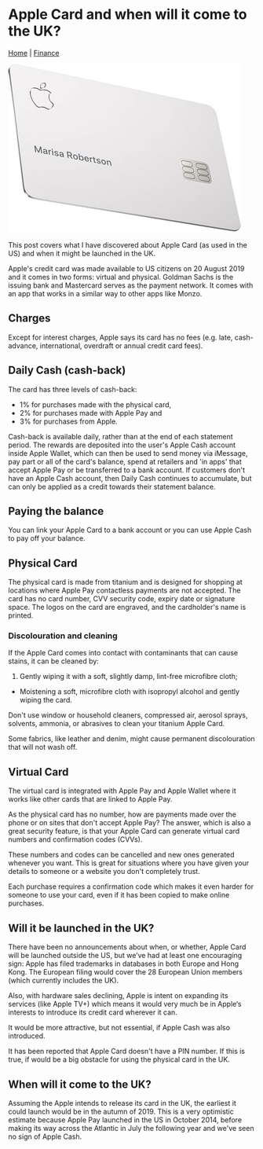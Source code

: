 # Apple Card and when will it come to the UK?
[Home](https://mwlsdotcom.github.io/) | [Finance](https://mwlsdotcom.github.io/finance)

![](images/apple-card.jpg "Apple Card")

This post covers what I have discovered about Apple Card (as used in the US) and when it might be launched in the UK.

Apple's credit card was made available to US citizens on 20 August 2019 and it comes in two forms: virtual and physical. Goldman Sachs is the issuing bank and Mastercard serves as the payment network. It comes with an app that works in a similar way to other apps like Monzo.

## Charges

Except for interest charges, Apple says its card has no fees (e.g. late, cash-advance, international, overdraft or annual credit card fees).

## Daily Cash (cash-back)

The card has three levels of cash-back:

- 1% for purchases made with the physical card,
- 2% for purchases made with Apple Pay and 
- 3% for purchases from Apple.

Cash-back is available daily, rather than at the end of each statement period. The rewards are deposited into the user's Apple Cash account inside Apple Wallet, which can then be used to send money via iMessage, pay part or all of the card's balance, spend at retailers and 'in apps' that accept Apple Pay or be transferred to a bank account. If customers don't have an Apple Cash account, then Daily Cash continues to accumulate, but can only be applied as a credit towards their statement balance.

## Paying the balance

You can link your Apple Card to a bank account or you can use Apple Cash to pay off your balance.

## Physical Card

The physical card is made from titanium and is designed for shopping at locations where Apple Pay contactless payments are not accepted. The card has no card number, CVV security code, expiry date or signature space. The logos on the card are engraved, and the cardholder's name is printed.

### Discolouration and cleaning

If the Apple Card comes into contact with contaminants that can cause stains, it can be cleaned by:

1. Gently wiping it with a soft, slightly damp, lint-free microfibre cloth;
- Moistening a soft, microfibre cloth with isopropyl alcohol and gently wiping the card.

Don't use window or household cleaners, compressed air, aerosol sprays, solvents, ammonia, or abrasives to clean your titanium Apple Card.

Some fabrics, like leather and denim, might cause permanent discolouration that will not wash off.

## Virtual Card

The virtual card is integrated with Apple Pay and Apple Wallet where it works like other cards that are linked to Apple Pay.

As the physical card has no number, how are payments made over the phone or on sites that don't accept Apple Pay? The answer, which is also a great security feature, is that your Apple Card can generate virtual card numbers and confirmation codes (CVVs).

These numbers and codes can be cancelled and new ones generated whenever you want. This is great for situations where you have given your details to someone or a website you don't completely trust.

Each purchase requires a confirmation code which makes it even harder for someone to use your card, even if it has been copied to make online purchases.

## Will it be launched in the UK?

There have been no announcements about when, or whether, Apple Card will be launched outside the US, but we’ve had at least one encouraging sign: Apple has filed trademarks in databases in both Europe and Hong Kong. The European filing would cover the 28 European Union members (which currently includes the UK).

Also, with hardware sales declining, Apple is intent on expanding its services (like Apple TV+) which means it would very much be in Apple‘s interests to introduce its credit card wherever it can.

It would be more attractive, but not essential, if Apple Cash was also introduced.

It has been reported that Apple Card doesn't have a PIN number. If this is true, if would be a big obstacle for using the physical card in the UK.

## When will it come to the UK?

Assuming the Apple intends to release its card in the UK, the earliest it could launch would be in the autumn of 2019. This is a very optimistic estimate because Apple Pay launched in the US in October 2014, before making its way across the Atlantic in July the following year and we've seen no sign of Apple Cash.

